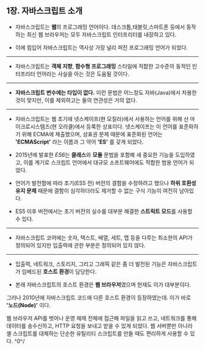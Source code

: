 ## 1장. 자바스크립트 소개

* 자바스크립트는 **웹**의 프로그래밍 언어이다. 데스크톱,태블릿,스마트폰 등에서 동작하는 최신 웹 브라우저는 모두 자바스크립트 인터프리터를 내장하고 있다.

* 이에 힘입어 자바스크립트는 역사상 가장 널리 퍼진 프로그래밍 언어가 되었다.

---


* 자바스크립트는 **객체 지향**, **함수형 프로그래밍** 스타일에 적합한 고수준의 동적인 인터프리터 언어라는 사실을 아는 것은 도움될 것이다.

---

* **자바스크립트 변수에는 타입이 없다.** 이런 문법은 어느정도 자바(Java)에서 차용한 것이 맞지만, 이를 제외하고는 둘의 연관성은 거의 없다.

---

* 자바스크립트는 웹 초기에 넷스케이프(현 모질라)에서 사용하는 언어를 위해 선 마이크로시스템즈(현 오라클)에서 등록한 상표이다.
넷스케이프는 이 언어를 표준화하기 위해 ECMA에 제출했으며, 상표권 문제 때문에 표준화된 언어는 **'ECMAScript'** 라는 이름과 그 약어 **'ES'** 를 갖게 되었다.

* 2015년에 발표한 *ES6*는 **클래스**와 **모듈** 문법을 포함해 새 중요한 기능을 도입하였고, 이를 계기로 스크립트 언어에서 대규모 소프트웨어에도 적합한 범용 언어가 되었다.

* 언어가 발전함에 따라 초기(ES5 전) 버전의 결함을 수정하려고 했으나 **하위 호환성 유지 문제** 때문에 결함이 심각하더라도 제거할 수 없는 구식 기능이 여전히 남아있다.

* ES5 이후 버전에서는 초기 버전의 실수를 대부분 해결한 **스트릭트 모드**를 사용할 수 있다.

---

* 자바스크립트 코어에는 숫자, 텍스트, 배열, 세트, 맵 등을 다루는 최소한의 API가 정의되어 있지만 입출력에 관한 부분은 정의되어 있지 않다.

---

* 입출력, 네트워크, 스토리지, 그리고 그래픽 같은 좀 더 발전된 기능은 자바스크립트가 임베드된 **호스트 환경**이 담당한다.

* 본래 자바스크립트의 호스트 환경은 **웹 브라우저**였으며 현재도 이가 대부분이다.

그러나 2010년에 자바스크립트 코드에 다른 호스트 환경이 등장하였는데. 이가 바로 **'노드(Node)'** 이다.

웹 브라우저 API를 벗어나 운영 체제 전체에 접근해 파일을 읽고 쓰고, 네트워크를 통해 데이터를 송수신하고, HTTP 요청을 보내고 받을 수 있게 되었다. 웹 서버뿐만 아니라
셸 스크립트를 대체하는 단순한 유틸리티 스크립트를 만들 때도 편리하게 사용할 수 있다.
\^0^/ 
